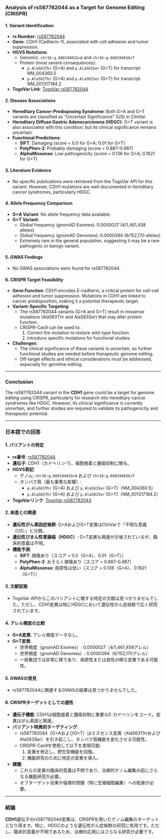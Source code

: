 ### Analysis of rs587782044 as a Target for Genome Editing (CRISPR)

#### 1. **Variant Identification**
   - **rs Number**: [rs587782044](https://identifiers.org/dbsnp/rs587782044)
   - **Gene**: CDH1 (Cadherin-1), associated with cell adhesion and tumor suppression.
   - **HGVS Notations**:
     - Genomic: `chr16:g.68819401G>A` and `chr16:g.68819401G>T`
     - Protein (most severe consequences):
       - `p.Ala563Thr` (G>A) and `p.Ala563Ser` (G>T) for transcript NM_004360.5
       - `p.Ala502Thr` (G>A) and `p.Ala502Ser` (G>T) for transcript NM_001317184.2
   - **TogoVar Link**: [TogoVar rs587782044](https://togovar.org/variant/16-68819401-G-A)

#### 2. **Disease Associations**
   - **Hereditary Cancer-Predisposing Syndrome**: Both G>A and G>T variants are classified as "Uncertain Significance" (US) in ClinVar.
   - **Hereditary Diffuse Gastric Adenocarcinoma (HDGC)**: G>T variant is also associated with this condition, but its clinical significance remains uncertain.
   - **Functional Predictions**:
     - **SIFT**: Damaging (score = 0.0 for G>A; 0.01 for G>T)
     - **PolyPhen-2**: Probably damaging (score = 0.887–0.987)
     - **AlphaMissense**: Low pathogenicity (score = 0.136 for G>A; 0.1621 for G>T)

#### 3. **Literature Evidence**
   - No specific publications were retrieved from the TogoVar API for this variant. However, CDH1 mutations are well-documented in hereditary cancer syndromes, particularly HDGC.

#### 4. **Allele Frequency Comparison**
   - **G>A Variant**: No allele frequency data available.
   - **G>T Variant**:
     - Global frequency (gnomAD Exomes): 0.0000027 (4/1,461,458 alleles)
     - Global frequency (gnomAD Genomes): 0.0000394 (6/152,170 alleles)
     - Extremely rare in the general population, suggesting it may be a rare pathogenic or benign variant.

#### 5. **GWAS Findings**
   - No GWAS associations were found for rs587782044.

#### 6. **CRISPR Target Feasibility**
   - **Gene Function**: CDH1 encodes E-cadherin, a critical protein for cell-cell adhesion and tumor suppression. Mutations in CDH1 are linked to cancer predisposition, making it a potential therapeutic target.
   - **Variant-Specific Targeting**:
     - The rs587782044 variants (G>A and G>T) result in missense mutations (Ala563Thr and Ala563Ser) that may alter protein function.
     - CRISPR-Cas9 can be used to:
       1. Correct the mutation to restore wild-type function.
       2. Introduce specific mutations for functional studies.
   - **Challenges**:
     - The clinical significance of these variants is uncertain, so further functional studies are needed before therapeutic genome editing.
     - Off-target effects and ethical considerations must be addressed, especially for germline editing.

---

### Conclusion
The rs587782044 variant in the **CDH1** gene could be a target for genome editing using CRISPR, particularly for research into hereditary cancer syndromes like HDGC. However, its clinical significance is currently uncertain, and further studies are required to validate its pathogenicity and therapeutic potential.

---

### 日本語での回答

#### 1. **バリアントの特定**
   - **rs番号**: [rs587782044](https://identifiers.org/dbsnp/rs587782044)
   - **遺伝子**: CDH1（カドヘリン-1）、細胞接着と腫瘍抑制に関与。
   - **HGVS表記**:
     - ゲノム: `chr16:g.68819401G>A` および `chr16:g.68819401G>T`
     - タンパク質（最も重篤な影響）:
       - `p.Ala563Thr` (G>A) および `p.Ala563Ser` (G>T)（NM_004360.5）
       - `p.Ala502Thr` (G>A) および `p.Ala502Ser` (G>T)（NM_001317184.2）
   - **TogoVarリンク**: [TogoVar rs587782044](https://togovar.org/variant/16-68819401-G-A)

#### 2. **疾患との関連**
   - **遺伝性がん素因症候群**: G>AおよびG>T変異はClinVarで「不明な意義（US）」と分類。
   - **遺伝性びまん性胃腺癌（HDGC）**: G>T変異も関連が示唆されているが、臨床的意義は不明。
   - **機能予測**:
     - **SIFT**: 損傷あり（スコア = 0.0（G>A）、0.01（G>T））
     - **PolyPhen-2**: おそらく損傷あり（スコア = 0.887–0.987）
     - **AlphaMissense**: 病原性は低い（スコア = 0.136（G>A）、0.1621（G>T））

#### 3. **文献証拠**
   - TogoVar APIからこのバリアントに関する特定の文献は見つかりませんでした。ただし、CDH1変異は特にHDGCにおいて遺伝性がん症候群で広く研究されています。

#### 4. **アレル頻度の比較**
   - **G>A変異**: アレル頻度データなし。
   - **G>T変異**:
     - 世界頻度（gnomAD Exomes）: 0.0000027（4/1,461,458アレル）
     - 世界頻度（gnomAD Genomes）: 0.0000394（6/152,170アレル）
     - 一般集団では非常に稀であり、病原性または良性の稀な変異である可能性。

#### 5. **GWASの発見**
   - rs587782044に関連するGWASの結果は見つかりませんでした。

#### 6. **CRISPRターゲットとしての適性**
   - **遺伝子機能**: CDH1は細胞接着と腫瘍抑制に重要なE-カドヘリンをコード。変異はがん素因と関連。
   - **バリアント特異的ターゲティング**:
     - rs587782044（G>AおよびG>T）はミスセンス変異（Ala563ThrおよびAla563Ser）を引き起こし、タンパク質機能を変化させる可能性。
     - CRISPR-Cas9を使用して以下を実現可能:
       1. 変異を修正し、野生型機能を回復。
       2. 機能研究のために特定の変異を導入。
   - **課題**:
     - これらの変異の臨床的意義は不明であり、治療的ゲノム編集の前にさらなる機能研究が必要。
     - オフターゲット効果や倫理的問題（特に生殖細胞編集）への配慮が必要。

---

### 結論
**CDH1**遺伝子のrs587782044変異は、CRISPRを用いたゲノム編集のターゲットとなり得ます。特に、HDGCのような遺伝性がん症候群の研究に有用です。ただし、臨床的意義が不明であるため、治療的応用にはさらなる研究が必要です。